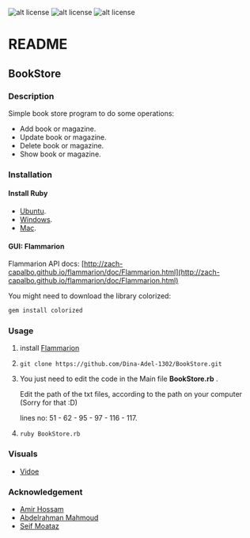 ![alt license](https://img.shields.io/badge/License-GPL%20V3.0-green "GNU GPL")
![alt license](https://img.shields.io/badge/Language-Ruby-blue)
![alt license](https://img.shields.io/badge/DB-None%20--just%20txt%20files-lightgrey)

README
======

BookStore
--------

### Description
Simple book store program to do some operations: 
*   Add book or magazine. 
*   Update book or magazine.
*   Delete book or magazine.
*   Show book or magazine.

### Installation 

#### Install Ruby 
*   [Ubuntu](https://www.ruby-lang.org/en/documentation/installation/#package-management-systems "Ruby on Ubuntu"). 
*   [Windows](https://www.ruby-lang.org/en/documentation/installation/#rubyinstaller).    
*   [Mac](https://stackify.com/install-ruby-on-your-mac-everything-you-need-to-get-going/). 

#### GUI: Flammarion
Flammarion API docs:
[http://zach-capalbo.github.io/flammarion/doc/Flammarion.html](http://zach-capalbo.github.io/flammarion/doc/Flammarion.html)

You might need to download the library colorized: 
```bash 
gem install colorized
```
### Usage

1.  install [Flammarion](http://zach-capalbo.github.io/flammarion/doc/Flammarion.html)

2.   `git clone https://github.com/Dina-Adel-1302/BookStore.git`
      
3.   You just need to edit the code in the Main file __BookStore.rb__ .
     
     Edit the path of the txt files, according to the path on your computer (Sorry for that :D)
     
     lines no: 51 - 62 - 95 - 97 - 116 - 117.
    
4.   `ruby BookStore.rb`

### Visuals
*   [Vidoe](https://github.com/Dina-Adel-1302/BookStore/blob/main/video.mkv)
     
### Acknowledgement
*    [Amir Hossam](https://github.com/Am1rHossam)
*    [Abdelrahman Mahmoud](https://github.com/abdoalmany)
*    [Seif Moataz](https://github.com/Seifmoataz)


